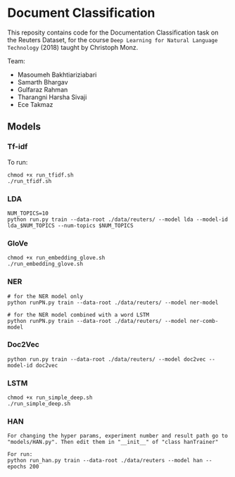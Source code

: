 # Document Classification

This reposity contains code for the Documentation Classification task on the Reuters Dataset, for the course `Deep Learning for Natural Language Technology` (2018) taught by Christoph Monz. 

Team:
- Masoumeh Bakhtiariziabari
- Samarth Bhargav
- Gulfaraz Rahman
- Tharangni Harsha Sivaji
- Ece Takmaz

## Models

### Tf-idf

To run:

```
chmod +x run_tfidf.sh
./run_tfidf.sh
```

### LDA

```
NUM_TOPICS=10
python run.py train --data-root ./data/reuters/ --model lda --model-id lda_$NUM_TOPICS --num-topics $NUM_TOPICS
```

### GloVe

```
chmod +x run_embedding_glove.sh
./run_embedding_glove.sh
```

###  NER

```
# for the NER model only
python runPN.py train --data-root ./data/reuters/ --model ner-model

# for the NER model combined with a word LSTM
python runPN.py train --data-root ./data/reuters/ --model ner-comb-model
```

### Doc2Vec

```
python run.py train --data-root ./data/reuters/ --model doc2vec --model-id doc2vec
```

### LSTM

```
chmod +x run_simple_deep.sh
./run_simple_deep.sh
```

### HAN

```
For changing the hyper params, experiment number and result path go to "models/HAN.py". Then edit them in "__init__" of "class hanTrainer"

For run:
python run_han.py train --data-root ./data/reuters --model han --epochs 200
```



